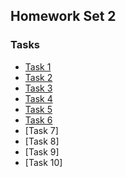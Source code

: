## Homework Set 2

### Tasks

* [Task 1](https://lsdroubay.github.io/math5610/homework/homework2)
* [Task 2](https://lsdroubay.github.io/math5610/softwaremanual/abserr)
* [Task 3](https://lsdroubay.github.io/math5610/softwaremanual/relerr)
* [Task 4](https://lsdroubay.github.io/math5610/softwaremanual/addvecs)
* [Task 5](https://lsdroubay.github.io/math5610/softwaremanual/scalevec)
* [Task 6](https://lsdroubay.github.io/math5610/softwaremanual/2norm)
* [Task 7]
* [Task 8]
* [Task 9]
* [Task 10]
